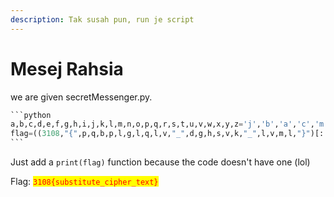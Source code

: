 ```yaml
---
description: Tak susah pun, run je script
---
```


# Mesej Rahsia

we are given secretMessenger.py.&#x20;

````python
```python
a,b,c,d,e,f,g,h,i,j,k,l,m,n,o,p,q,r,s,t,u,v,w,x,y,z='j','b','a','c','m','n','i','p','o','q','r','t','x','z','v','s','u','y','h','g','d','e','f','k','l','w'
flag=((3108,"{",p,q,b,p,l,g,l,q,l,v,"_",d,g,h,s,v,k,"_",l,v,m,l,"}")[::-1])
```
````

Just add a `print(flag)` function because the code doesn't have one (lol)

Flag: <mark style="color:red;">`3108{substitute_cipher_text}`</mark>
